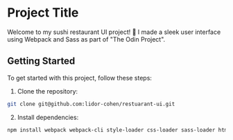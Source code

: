 # Project Title

Welcome to my sushi restaurant UI project! 🍣
I made a sleek user interface using Webpack and Sass as part of "The Odin Project".

## Getting Started

To get started with this project, follow these steps:

1. Clone the repository:

```bash
git clone git@github.com:lidor-cohen/restuarant-ui.git
```

2. Install dependencies:

```bash
npm install webpack webpack-cli style-loader css-loader sass-loader html-webpack-plugin webpack-dev-server file-loader --save-dev
```
